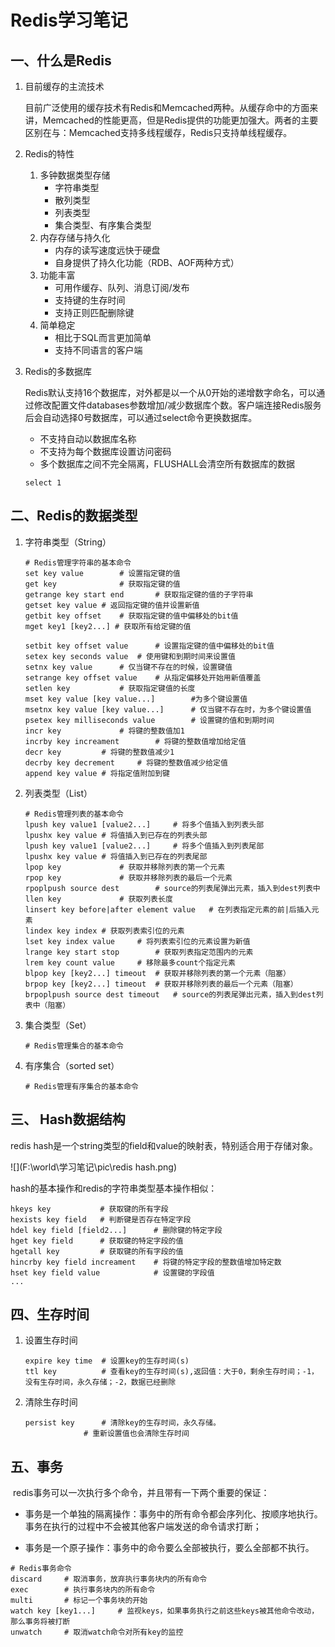 # Redis学习笔记

## 一、什么是Redis

1. 目前缓存的主流技术

   目前广泛使用的缓存技术有Redis和Memcached两种。从缓存命中的方面来讲，Memcached的性能更高，但是Redis提供的功能更加强大。两者的主要区别在与：Memcached支持多线程缓存，Redis只支持单线程缓存。

   

2. Redis的特性
   1. 多钟数据类型存储
      - 字符串类型
      - 散列类型
      - 列表类型
      - 集合类型、有序集合类型
   2. 内存存储与持久化
      - 内存的读写速度远快于硬盘
      - 自身提供了持久化功能（RDB、AOF两种方式）
   3. 功能丰富
      - 可用作缓存、队列、消息订阅/发布
      - 支持键的生存时间
      - 支持正则匹配删除键
   4. 简单稳定
      - 相比于SQL而言更加简单
      - 支持不同语言的客户端

3. Redis的多数据库

   Redis默认支持16个数据库，对外都是以一个从0开始的递增数字命名，可以通过修改配置文件databases参数增加/减少数据库个数。客户端连接Redis服务后会自动选择0号数据库，可以通过select命令更换数据库。

   - 不支持自动以数据库名称
   - 不支持为每个数据库设置访问密码
   - 多个数据库之间不完全隔离，FLUSHALL会清空所有数据库的数据

   ```shell
   select 1
   ```

   

## 二、Redis的数据类型

1. 字符串类型（String）

   ```shell
   # Redis管理字符串的基本命令
   set key value		# 设置指定键的值
   get key				# 获取指定键的值
   getrange key start end 		# 获取指定键的值的子字符串
   getset key value	# 返回指定键的值并设置新值
   getbit key offset	# 获取指定键的值中偏移处的bit值
   mget key1 [key2...] # 获取所有给定键的值
   
   setbit key offset value		# 设置指定键的值中偏移处的bit值
   setex key seconds value 	# 使用键和到期时间来设置值
   setnx key value		# 仅当键不存在的时候，设置键值
   setrange key offset value 	# 从指定偏移处开始用新值覆盖
   setlen key			# 获取指定键值的长度
   mset key value [key value...]		#为多个键设置值
   msetnx key value [key value...]		# 仅当键不存在时，为多个键设置值
   psetex key milliseconds value		# 设置键的值和到期时间
   incr key 			# 将键的整数值加1
   incrby key increament		# 将键的整数值增加给定值
   decr key			# 将键的整数值减少1
   decrby key decrement		# 将键的整数值减少给定值
   append key value	# 将指定值附加到键
   ```

   

2. 列表类型（List）

   ```shell
   # Redis管理列表的基本命令
   lpush key value1 [value2...]		# 将多个值插入到列表头部
   lpushx key value	# 将值插入到已存在的列表头部
   lpush key value1 [value2...]		# 将多个值插入到列表尾部
   lpushx key value	# 将值插入到已存在的列表尾部
   lpop key 			# 获取并移除列表的第一个元素
   rpop key 			# 获取并移除列表的最后一个元素
   rpoplpush source dest		# source的列表尾弹出元素，插入到dest列表中
   llen key 			# 获取列表长度
   linsert key before|after element value	# 在列表指定元素的前|后插入元素
   lindex key index	# 获取列表索引位的元素
   lset key index value		# 将列表索引位的元素设置为新值
   lrange key start stop 		# 获取列表指定范围内的元素
   lrem key count value		# 移除最多count个指定元素
   blpop key [key2...] timeout	# 获取并移除列表的第一个元素（阻塞）
   brpop key [key2...] timeout	# 获取并移除列表的最后一个元素（阻塞）
   brpoplpush source dest timeout	# source的列表尾弹出元素，插入到dest列表中（阻塞）
   
   ```

   

3. 集合类型（Set）

   ```shell
   # Redis管理集合的基本命令
   
   ```



4. 有序集合（sorted set）

   ```shell
   # Redis管理有序集合的基本命令
   ```

   

## 三、 Hash数据结构

redis hash是一个string类型的field和value的映射表，特别适合用于存储对象。

![](F:\world\学习笔记\pic\redis hash.png)

hash的基本操作和redis的字符串类型基本操作相似：

```
hkeys key			# 获取键的所有字段
hexists key field	# 判断键是否存在特定字段
hdel key field [field2...]		# 删除键的特定字段
hget key field		# 获取键的特定字段的值
hgetall key			# 获取键的所有字段的值
hincrby key field increament	# 将键的特定字段的整数值增加特定数
hset key field value			# 设置键的字段值
...
```



## 四、生存时间

1. 设置生存时间

   ```shell
   expire key time	# 设置key的生存时间(s)
   ttl key			# 查看key的生存时间(s),返回值：大于0，剩余生存时间；-1，没有生存时间，永久存储；-2，数据已经删除
   ```

   

2. 清除生存时间

   ```shell
   persist key		# 清除key的生存时间，永久存储。
   				# 重新设置值也会清除生存时间
   ```

   

## 五、事务

​	redis事务可以一次执行多个命令，并且带有一下两个重要的保证：

- 事务是一个单独的隔离操作：事务中的所有命令都会序列化、按顺序地执行。事务在执行的过程中不会被其他客户端发送的命令请求打断；

- 事务是一个原子操作：事务中的命令要么全部被执行，要么全部都不执行。

  

```shell
# Redis事务命令
discard		# 取消事务，放弃执行事务块内的所有命令
exec		# 执行事务块内的所有命令
multi		# 标记一个事务块的开始
watch key [key1...]		# 监视keys，如果事务执行之前这些keys被其他命令改动，那么事务将被打断
unwatch 	# 取消watch命令对所有key的监控
```

